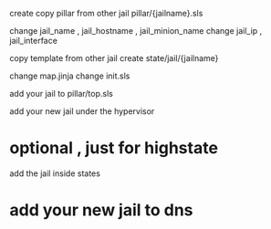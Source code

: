 

create
copy pillar from other jail
pillar/{jailname}.sls

change jail_name , jail_hostname , jail_minion_name
change jail_ip , jail_interface

copy template from other jail
create state/jail/{jailname}

change map.jinja
change init.sls


add your jail to pillar/top.sls

add your new jail under the hypervisor

# optional  , just for highstate
add the jail inside states


# add your new jail to dns


